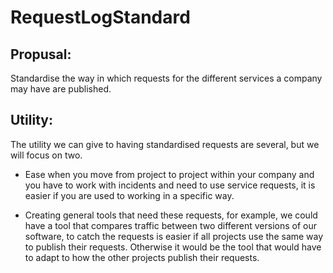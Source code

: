 # RequestLogStandard

## Propusal:
Standardise the way in which requests for the different services a company may have are published. 

## Utility:
The utility we can give to having standardised requests are several, but we will focus on two.

* Ease when you move from project to project within your company and you have to work with incidents and need to use service requests, it is easier if you are used to working in a specific way.

* Creating general tools that need these requests, for example, we could have a tool that compares traffic between two different versions of our software, to catch the requests is easier if all projects use the same way to publish their requests. Otherwise it would be the tool that would have to adapt to how the other projects publish their requests.
